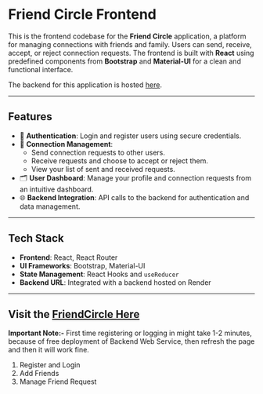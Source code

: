 # Friend Circle Frontend

This is the frontend codebase for the **Friend Circle** application, a platform for managing connections with friends and family. Users can send, receive, accept, or reject connection requests. The frontend is built with **React** using predefined components from **Bootstrap** and **Material-UI** for a clean and functional interface. 

The backend for this application is hosted [here](https://friend-circle-backend.onrender.com).

---

## Features

- 🔑 **Authentication**: Login and register users using secure credentials.
- 🤝 **Connection Management**: 
  - Send connection requests to other users.
  - Receive requests and choose to accept or reject them.
  - View your list of sent and received requests.
- 🗂️ **User Dashboard**: Manage your profile and connection requests from an intuitive dashboard.
- 🌐 **Backend Integration**: API calls to the backend for authentication and data management.

---

## Tech Stack

- **Frontend**: React, React Router
- **UI Frameworks**: Bootstrap, Material-UI
- **State Management**: React Hooks and `useReducer`
- **Backend URL**: Integrated with a backend hosted on Render

---

## Visit the [FriendCircle Here](https://friend-circle-frontend.vercel.app/)
   **Important Note:-** First time registering or logging in might take 1-2 minutes, because of free deployment of Backend Web Service, then refresh the page and then it will work fine.
1. Register and Login
2. Add Friends
3. Manage Friend Request
